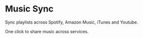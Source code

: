 # Music Sync
Sync playlists across Spotify, Amazon Music, iTunes and Youtube.

One click to share music across services.
